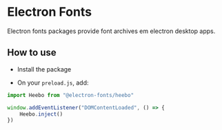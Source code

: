 # Electron Fonts

Electron fonts packages provide font archives em electron desktop apps.

## How to use

* Install the package

* On your `preload.js`, add:

```ts
import Heebo from "@electron-fonts/heebo"

window.addEventListener("DOMContentLoaded", () => {
    Heebo.inject()
})
```